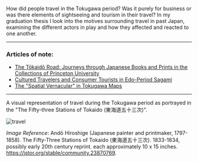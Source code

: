 How did people travel in the Tokugawa period? Was it purely for business or was there elements of sightseeing and tourism in their travel? In my graduation thesis I look into the motives surrounding travel in past Japan, examining the different actors in play and how they affected and reacted to one another. 

----

### Articles of note: 
- [The Tōkaidō Road: Journeys through Japanese Books and Prints in the Collections of Princeton University](https://www.jstor.org/stable/10.25290/prinunivlibrchro.73.1.0068)
- [Cultured Travelers and Consumer Tourists in Edo-Period Sagami](https://www.jstor.org/stable/25066305)
- [The "Spatial Vernacular" in Tokugawa Maps](https://www.jstor.org/stable/2658946)


-----

A visual representation of travel during the Tokugawa period as portrayed in the "The Fifty-three Stations of Tokaido (東海道五十三次)".

![travel](https://raw.githubusercontent.com/hall-naiya/hall-naiya.github.io/main/travel.jpg "travel" ) <img width="300">

_Image Reference_:
Andō Hiroshige (Japanese painter and printmaker, 1797-1858). The Fifty-Three Stations of Tokaido (東海道五十三次). 1833-1834, possibly early 20th century reprint. each approximately 10 x 15 inches. https://jstor.org/stable/community.23870769.